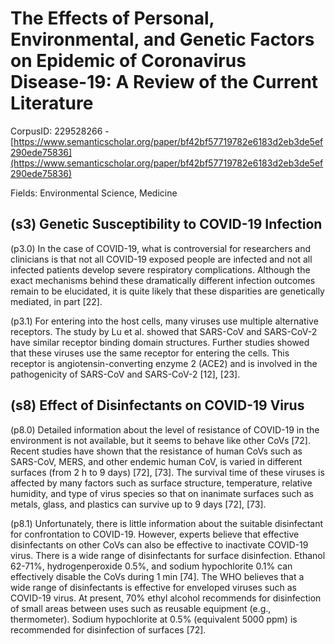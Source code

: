 # The Effects of Personal, Environmental, and Genetic Factors on Epidemic of Coronavirus Disease-19: A Review of the Current Literature

CorpusID: 229528266 - [https://www.semanticscholar.org/paper/bf42bf57719782e6183d2eb3de5ef290ede75836](https://www.semanticscholar.org/paper/bf42bf57719782e6183d2eb3de5ef290ede75836)

Fields: Environmental Science, Medicine

## (s3) Genetic Susceptibility to COVID-19 Infection
(p3.0) In the case of COVID-19, what is controversial for researchers and clinicians is that not all COVID-19 exposed people are infected and not all infected patients develop severe respiratory complications. Although the exact mechanisms behind these dramatically different infection outcomes remain to be elucidated, it is quite likely that these disparities are genetically mediated, in part [22].

(p3.1) For entering into the host cells, many viruses use multiple alternative receptors. The study by Lu et al. showed that SARS-CoV and SARS-CoV-2 have similar receptor binding domain structures. Further studies showed that these viruses use the same receptor for entering the cells. This receptor is angiotensin-converting enzyme 2 (ACE2) and is involved in the pathogenicity of SARS-CoV and SARS-CoV-2 [12], [23].
## (s8) Effect of Disinfectants on COVID-19 Virus
(p8.0) Detailed information about the level of resistance of COVID-19 in the environment is not available, but it seems to behave like other CoVs [72]. Recent studies have shown that the resistance of human CoVs such as SARS-CoV, MERS, and other endemic human CoV, is varied in different surfaces (from 2 h to 9 days) [72], [73]. The survival time of these viruses is affected by many factors such as surface structure, temperature, relative humidity, and type of virus species so that on inanimate surfaces such as metals, glass, and plastics can survive up to 9 days [72], [73].

(p8.1) Unfortunately, there is little information about the suitable disinfectant for confrontation to COVID-19. However, experts believe that effective disinfectants on other CoVs can also be effective to inactivate COVID-19 virus. There is a wide range of disinfectants for surface disinfection. Ethanol 62-71%, hydrogenperoxide 0.5%, and sodium hypochlorite 0.1% can effectively disable the CoVs during 1 min [74]. The WHO believes that a wide range of disinfectants is effective for enveloped viruses such as COVID-19 virus. At present, 70% ethyl alcohol recommends for disinfection of small areas between uses such as reusable equipment (e.g., thermometer). Sodium hypochlorite at 0.5% (equivalent 5000 ppm) is recommended for disinfection of surfaces [72].
